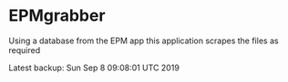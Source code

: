 # EPMgrabber
Using a database from the EPM app this application scrapes the files as required


Latest backup: Sun Sep 8 09:08:01 UTC 2019
